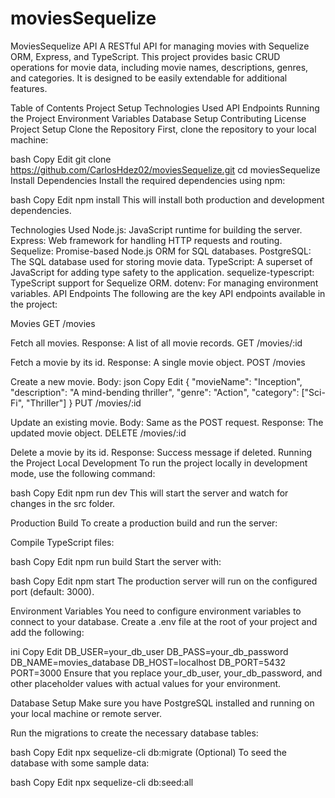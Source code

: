 # moviesSequelize

MoviesSequelize API
A RESTful API for managing movies with Sequelize ORM, Express, and TypeScript. This project provides basic CRUD operations for movie data, including movie names, descriptions, genres, and categories. It is designed to be easily extendable for additional features.

Table of Contents
Project Setup
Technologies Used
API Endpoints
Running the Project
Environment Variables
Database Setup
Contributing
License
Project Setup
Clone the Repository
First, clone the repository to your local machine:

bash
Copy
Edit
git clone https://github.com/CarlosHdez02/moviesSequelize.git
cd moviesSequelize
Install Dependencies
Install the required dependencies using npm:

bash
Copy
Edit
npm install
This will install both production and development dependencies.

Technologies Used
Node.js: JavaScript runtime for building the server.
Express: Web framework for handling HTTP requests and routing.
Sequelize: Promise-based Node.js ORM for SQL databases.
PostgreSQL: The SQL database used for storing movie data.
TypeScript: A superset of JavaScript for adding type safety to the application.
sequelize-typescript: TypeScript support for Sequelize ORM.
dotenv: For managing environment variables.
API Endpoints
The following are the key API endpoints available in the project:

Movies
GET /movies

Fetch all movies.
Response: A list of all movie records.
GET /movies/:id

Fetch a movie by its id.
Response: A single movie object.
POST /movies

Create a new movie.
Body:
json
Copy
Edit
{
  "movieName": "Inception",
  "description": "A mind-bending thriller",
  "genre": "Action",
  "category": ["Sci-Fi", "Thriller"]
}
PUT /movies/:id

Update an existing movie.
Body: Same as the POST request.
Response: The updated movie object.
DELETE /movies/:id

Delete a movie by its id.
Response: Success message if deleted.
Running the Project
Local Development
To run the project locally in development mode, use the following command:

bash
Copy
Edit
npm run dev
This will start the server and watch for changes in the src folder.

Production Build
To create a production build and run the server:

Compile TypeScript files:

bash
Copy
Edit
npm run build
Start the server with:

bash
Copy
Edit
npm start
The production server will run on the configured port (default: 3000).

Environment Variables
You need to configure environment variables to connect to your database. Create a .env file at the root of your project and add the following:

ini
Copy
Edit
DB_USER=your_db_user
DB_PASS=your_db_password
DB_NAME=movies_database
DB_HOST=localhost
DB_PORT=5432
PORT=3000
Ensure that you replace your_db_user, your_db_password, and other placeholder values with actual values for your environment.

Database Setup
Make sure you have PostgreSQL installed and running on your local machine or remote server.

Run the migrations to create the necessary database tables:

bash
Copy
Edit
npx sequelize-cli db:migrate
(Optional) To seed the database with some sample data:

bash
Copy
Edit
npx sequelize-cli db:seed:all